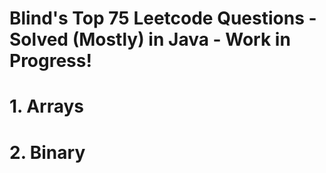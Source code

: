 # Blind's Top 75 Leetcode Questions - Solved (Mostly) in Java - Work in Progress!

# **1. Arrays**

# **2. Binary**
